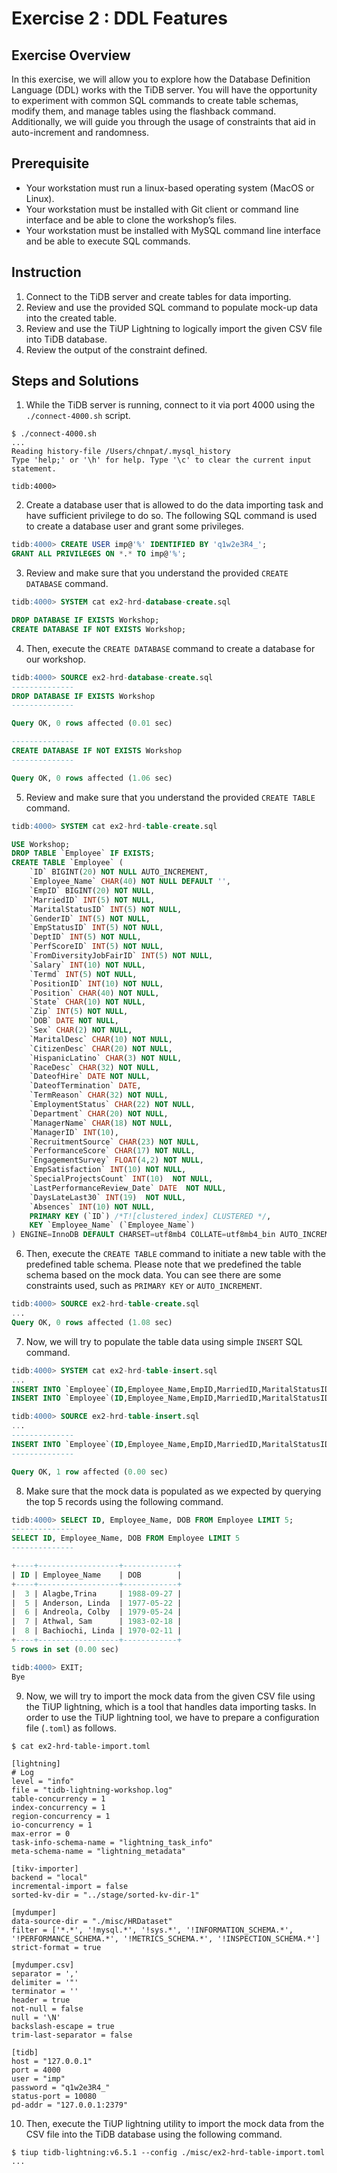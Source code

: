 # Exercise 2 : DDL Features

## Exercise Overview
In this exercise, we will allow you to explore how the Database Definition Language (DDL) works with the TiDB server. You will have the opportunity to experiment with common SQL commands to create table schemas, modify them, and manage tables using the flashback command. Additionally, we will guide you through the usage of constraints that aid in auto-increment and randomness.

## Prerequisite
* Your workstation must run a linux-based operating system (MacOS or Linux).
* Your workstation must be installed with Git client or command line interface and be able to clone the workshop’s files.
* Your workstation must be installed with MySQL command line interface and be able to execute SQL commands.

## Instruction
1. Connect to the TiDB server and create tables for data importing.
2. Review and use the provided SQL command to populate mock-up data into the created table.
3. Review and use the TiUP Lightning to logically import the given CSV file into TiDB database.
4. Review the output of the constraint defined.

## Steps and Solutions
1. While the TiDB server is running, connect to it via port 4000 using the `./connect-4000.sh` script.

```console
$ ./connect-4000.sh
...
Reading history-file /Users/chnpat/.mysql_history
Type 'help;' or '\h' for help. Type '\c' to clear the current input statement.

tidb:4000> 
```

2. Create a database user that is allowed to do the data importing task and have sufficient privilege to do so. The following SQL command is used to create a database user and grant some privileges.
```sql
tidb:4000> CREATE USER imp@'%' IDENTIFIED BY 'q1w2e3R4_';
GRANT ALL PRIVILEGES ON *.* TO imp@'%';
```

3. Review and make sure that you understand the provided `CREATE DATABASE` command.

```sql
tidb:4000> SYSTEM cat ex2-hrd-database-create.sql

DROP DATABASE IF EXISTS Workshop;
CREATE DATABASE IF NOT EXISTS Workshop;
```

4. Then, execute the `CREATE DATABASE` command to create a database for our workshop.

```sql
tidb:4000> SOURCE ex2-hrd-database-create.sql
--------------
DROP DATABASE IF EXISTS Workshop
--------------

Query OK, 0 rows affected (0.01 sec)

--------------
CREATE DATABASE IF NOT EXISTS Workshop
--------------

Query OK, 0 rows affected (1.06 sec)
```

5. Review and make sure that you understand the provided `CREATE TABLE` command.

```sql
tidb:4000> SYSTEM cat ex2-hrd-table-create.sql

USE Workshop;
DROP TABLE `Employee` IF EXISTS;
CREATE TABLE `Employee` (
    `ID` BIGINT(20) NOT NULL AUTO_INCREMENT,
    `Employee_Name` CHAR(40) NOT NULL DEFAULT '',
    `EmpID` BIGINT(20) NOT NULL,
    `MarriedID` INT(5) NOT NULL, 
    `MaritalStatusID` INT(5) NOT NULL,
    `GenderID` INT(5) NOT NULL,
    `EmpStatusID` INT(5) NOT NULL,
    `DeptID` INT(5) NOT NULL,
    `PerfScoreID` INT(5) NOT NULL,
    `FromDiversityJobFairID` INT(5) NOT NULL,
    `Salary` INT(10) NOT NULL,
    `Termd` INT(5) NOT NULL,
    `PositionID` INT(10) NOT NULL,
    `Position` CHAR(40) NOT NULL,
    `State` CHAR(10) NOT NULL,
    `Zip` INT(5) NOT NULL,
    `DOB` DATE NOT NULL,
    `Sex` CHAR(2) NOT NULL,
    `MaritalDesc` CHAR(10) NOT NULL,
    `CitizenDesc` CHAR(20) NOT NULL,
    `HispanicLatino` CHAR(3) NOT NULL,
    `RaceDesc` CHAR(32) NOT NULL,
    `DateofHire` DATE NOT NULL,
    `DateofTermination` DATE,
    `TermReason` CHAR(32) NOT NULL,
    `EmploymentStatus` CHAR(22) NOT NULL,
    `Department` CHAR(20) NOT NULL,
    `ManagerName` CHAR(18) NOT NULL,
    `ManagerID` INT(10),
    `RecruitmentSource` CHAR(23) NOT NULL,
    `PerformanceScore` CHAR(17) NOT NULL,
    `EngagementSurvey` FLOAT(4,2) NOT NULL,
    `EmpSatisfaction` INT(10) NOT NULL,
    `SpecialProjectsCount` INT(10)  NOT NULL,
    `LastPerformanceReview_Date` DATE  NOT NULL, 
    `DaysLateLast30` INT(19)  NOT NULL,
    `Absences` INT(10) NOT NULL,
    PRIMARY KEY (`ID`) /*T![clustered_index] CLUSTERED */,
    KEY `Employee_Name` (`Employee_Name`)
) ENGINE=InnoDB DEFAULT CHARSET=utf8mb4 COLLATE=utf8mb4_bin AUTO_INCREMENT=40510553;
```

6. Then, execute the `CREATE TABLE` command to initiate a new table with the predefined table schema. Please note that we predefined the table schema based on the mock data. You can see there are some constraints used, such as `PRIMARY KEY` or `AUTO_INCREMENT`.

```sql
tidb:4000> SOURCE ex2-hrd-table-create.sql
...
Query OK, 0 rows affected (1.08 sec)
```

7. Now, we will try to populate the table data using simple `INSERT` SQL command.

```sql
tidb:4000> SYSTEM cat ex2-hrd-table-insert.sql
...
INSERT INTO `Employee`(ID,Employee_Name,EmpID,MarriedID,MaritalStatusID,GenderID,EmpStatusID,DeptID,PerfScoreID,FromDiversityJobFairID,Salary,Termd,PositionID,Position,State,Zip,DOB,Sex,MaritalDesc,CitizenDesc,HispanicLatino,RaceDesc,DateofHire,DateofTermination,TermReason,EmploymentStatus,Department,ManagerName,ManagerID,RecruitmentSource,PerformanceScore,EngagementSurvey,EmpSatisfaction,SpecialProjectsCount,LastPerformanceReview_Date,DaysLateLast30,Absences) VALUES (309,'Zhou, Julia',10043,0,0,0,1,3,3,0,89292,0,9,'Data Analyst','MA',2148,'1979-02-24','F','Single','US Citizen','No','White','2015-03-30',NULL,'N/A-StillEmployed','Active','IT/IS','Simon Roup',4.0,'Employee Referral','Fully Meets',5.0,3,5,'2019-02-01',0,11);
INSERT INTO `Employee`(ID,Employee_Name,EmpID,MarriedID,MaritalStatusID,GenderID,EmpStatusID,DeptID,PerfScoreID,FromDiversityJobFairID,Salary,Termd,PositionID,Position,State,Zip,DOB,Sex,MaritalDesc,CitizenDesc,HispanicLatino,RaceDesc,DateofHire,DateofTermination,TermReason,EmploymentStatus,Department,ManagerName,ManagerID,RecruitmentSource,PerformanceScore,EngagementSurvey,EmpSatisfaction,SpecialProjectsCount,LastPerformanceReview_Date,DaysLateLast30,Absences) VALUES (310,'Zima, Colleen',10271,0,4,0,1,5,3,0,45046,0,19,'Production Technician I','MA',1730,'1978-08-17','F','Widowed','US Citizen','No','Asian','2014-09-29',NULL,'N/A-StillEmployed','Active','Production','David Stanley',14.0,'LinkedIn','Fully Meets',4.5,5,0,'2019-01-30',0,2);
```

```sql
tidb:4000> SOURCE ex2-hrd-table-insert.sql
...
--------------
INSERT INTO `Employee`(ID,Employee_Name,EmpID,MarriedID,MaritalStatusID,GenderID,EmpStatusID,DeptID,PerfScoreID,FromDiversityJobFairID,Salary,Termd,PositionID,Position,State,Zip,DOB,Sex,MaritalDesc,CitizenDesc,HispanicLatino,RaceDesc,DateofHire,DateofTermination,TermReason,EmploymentStatus,Department,ManagerName,ManagerID,RecruitmentSource,PerformanceScore,EngagementSurvey,EmpSatisfaction,SpecialProjectsCount,LastPerformanceReview_Date,DaysLateLast30,Absences) VALUES (310,'Zima, Colleen',10271,0,4,0,1,5,3,0,45046,0,19,'Production Technician I','MA',1730,'1978-08-17','F','Widowed','US Citizen','No','Asian','2014-09-29',NULL,'N/A-StillEmployed','Active','Production','David Stanley',14.0,'LinkedIn','Fully Meets',4.5,5,0,'2019-01-30',0,2)
--------------

Query OK, 1 row affected (0.00 sec)
```

8. Make sure that the mock data is populated as we expected by querying the top 5 records using the following command.

```sql
tidb:4000> SELECT ID, Employee_Name, DOB FROM Employee LIMIT 5;
--------------
SELECT ID, Employee_Name, DOB FROM Employee LIMIT 5
--------------

+----+------------------+------------+
| ID | Employee_Name    | DOB        |
+----+------------------+------------+
|  3 | Alagbe,Trina     | 1988-09-27 |
|  5 | Anderson, Linda  | 1977-05-22 |
|  6 | Andreola, Colby  | 1979-05-24 |
|  7 | Athwal, Sam      | 1983-02-18 |
|  8 | Bachiochi, Linda | 1970-02-11 |
+----+------------------+------------+
5 rows in set (0.00 sec)

tidb:4000> EXIT;
Bye
```

9. Now, we will try to import the mock data from the given CSV file using the TiUP lightning, which is a tool that handles data importing tasks. In order to use the TiUP lightning tool, we have to prepare a configuration file (`.toml`) as follows.

```console
$ cat ex2-hrd-table-import.toml

[lightning]
# Log
level = "info"
file = "tidb-lightning-workshop.log"
table-concurrency = 1
index-concurrency = 1
region-concurrency = 1
io-concurrency = 1
max-error = 0
task-info-schema-name = "lightning_task_info"
meta-schema-name = "lightning_metadata"

[tikv-importer]
backend = "local"
incremental-import = false
sorted-kv-dir = "../stage/sorted-kv-dir-1"

[mydumper]
data-source-dir = "./misc/HRDataset"
filter = ['*.*', '!mysql.*', '!sys.*', '!INFORMATION_SCHEMA.*', '!PERFORMANCE_SCHEMA.*', '!METRICS_SCHEMA.*', '!INSPECTION_SCHEMA.*']
strict-format = true

[mydumper.csv]
separator = ','
delimiter = '"'
terminator = ''
header = true
not-null = false
null = '\N'
backslash-escape = true
trim-last-separator = false

[tidb]
host = "127.0.0.1"
port = 4000
user = "imp"
password = "q1w2e3R4_"
status-port = 10080
pd-addr = "127.0.0.1:2379"
```

10. Then, execute the TiUP lightning utility to import the mock data from the CSV file into the TiDB database using the following command.

```console
$ tiup tidb-lightning:v6.5.1 --config ./misc/ex2-hrd-table-import.toml
...

```